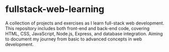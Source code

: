 # fullstack-web-learning
A collection of projects and exercises as I learn full-stack web development. This repository includes both front-end and back-end code, covering HTML, CSS, JavaScript, Node.js, Express, and database integration. Aiming to document my journey from basic to advanced concepts in web development.

